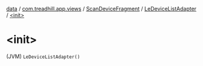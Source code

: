 [data](../../../index.md) / [com.treadhill.app.views](../../index.md) / [ScanDeviceFragment](../index.md) / [LeDeviceListAdapter](index.md) / [&lt;init&gt;](./-init-.md)

# &lt;init&gt;

(JVM) `LeDeviceListAdapter()`